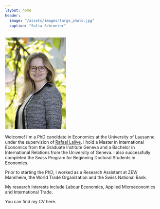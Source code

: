 ```yaml
---
layout: home
header:
  image: "/assets/images/large_photo.jpg"
  caption: "Sofia Schroeter"
---
```


<img src="images/sofia_schroeter.jpg" alt="Profile picture" width="200" />

Welcome! I'm a PhD candidate in Economics at the University of Lausanne under the supervision of [Rafael Lalive](https://sites.google.com/site/rafaellalive/). 
I hold a Master in International Economics from the Graduate Institute Geneva and a Bachelor in International Relations from the University of Geneva. 
I also successfully completed the Swiss Program for Beginning Doctoral Students in Economics. 

Prior to starting the PhD, I worked as a Research Assistant at ZEW Mannheim, the World Trade Organization and the Swiss National Bank.

My research interests include Labour Economics, Applied Microeconomics and International Trade.

You can find my CV here.

